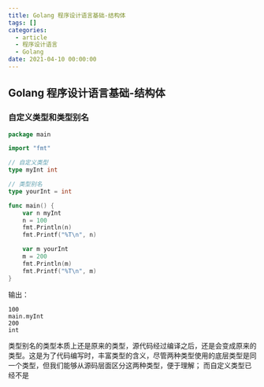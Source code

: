 ```yaml
---
title: Golang 程序设计语言基础-结构体
tags: []
categories:
  - article
  - 程序设计语言
  - Golang
date: 2021-04-10 00:00:00
---
```


## Golang 程序设计语言基础-结构体

### 自定义类型和类型别名

```Go
package main

import "fmt"

// 自定义类型
type myInt int

// 类型别名
type yourInt = int

func main() {
	var n myInt
	n = 100
	fmt.Println(n)
	fmt.Printf("%T\n", n)

	var m yourInt
	m = 200
	fmt.Println(m)
	fmt.Printf("%T\n", m)
}
```

输出：

```code
100
main.myInt
200
int
```

类型别名的类型本质上还是原来的类型，源代码经过编译之后，还是会变成原来的类型。这是为了代码编写时，丰富类型的含义，尽管两种类型使用的底层类型是同一个类型，但我们能够从源码层面区分这两种类型，便于理解；
而自定义类型已经不是
